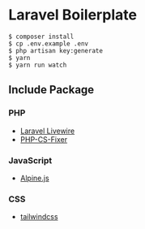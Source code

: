 # Laravel Boilerplate

```
$ composer install
$ cp .env.example .env
$ php artisan key:generate
$ yarn
$ yarn run watch
```


## Include Package

### PHP

- [Laravel Livewire](https://github.com/livewire/livewire)
- [PHP-CS-Fixer](https://github.com/FriendsOfPHP/PHP-CS-Fixer)

### JavaScript

- [Alpine.js](https://github.com/alpinejs/alpine)

### CSS

- [tailwindcss](https://github.com/tailwindcss/tailwindcss)
